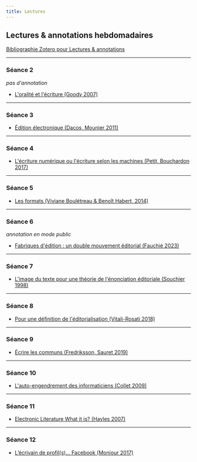 ```yaml
--- 
title: Lectures
---
```


## Lectures & annotations hebdomadaires

[Bibliographie Zotero pour Lectures & annotations](https://www.zotero.org/groups/5124082/fra3826-a2023/collections/GZLL2DDG)

----

### Séance 2 
*pas d'annotation* 

- <a href="https://www.persee.fr/doc/colan_0336-1500_2007_num_154_1_4684">L'oralité et l'écriture (Goody 2007)</a>

----
 
### Séance 3

- <a href="https://via.hypothes.is/https://www.cairn.info/revue-communications-2011-1-page-47.htm">Édition électronique (Dacos, Mounier 2011)</a>

----
### Séance 4 

- <a href="https://via.hypothes.is/https://www.cairn.info/revue-communication-et-langages1-2017-1-page-129.htm">L'écriture numérique ou l'écriture selon les machines (Petit, Bouchardon 2017)</a>

----
### Séance 5 

- <a href="https://via.hypothes.is/https://www.parcoursnumeriques-pum.ca/1-pratiques/chapitre9.html" target="blank">Les formats (Viviane Boulétreau & Benoît Habert, 2014)</a>

----
### Séance 6 

*annotation en mode public*

- <a href="https://via.hypothes.is/https://txt.quaternum.net/2023/fabriques-de-publication/">Fabriques d'édition : un double mouvement éditorial (Fauchié 2023)</a>

----
### Séance 7 

- <a href="https://via.hypothes.is/https://www.cairn.info/revue-les-cahiers-de-mediologie-1998-2-page-137.htm">L'image du texte pour une théorie de l'énonciation éditoriale (Souchier 1998)</a>

----

### Séance 8

- <a href="http://blog.sens-public.org/marcellovitalirosati/pour-une-definition-de-leditorialisation/">Pour une définition de l'éditorialisation (Vitali-Rosati 2018)</a>

----
### Séance 9

- <a href="http://sens-public.org/dossiers/1383/">Écrire les communs (Fredriksson, Sauret 2019)</a>

----
### Séance 10

- <a href="https://via.hypothes.is/https://mmellet.github.io/Enseignement-FRA3826_2023/lecture/Collet_2009.pdf">L'auto-engendrement des informaticiens (Collet 2009)</a>

----
### Séance 11

- <a href="https://via.hypothes.is/https://eliterature.org/pad/elp.html">Electronic Literature What it is? (Hayles 2007)</a>

----
### Séance 12

- <a href="https://via.hypothes.is/https://papyrus.bib.umontreal.ca/xmlui/bitstream/handle/1866/18302/lEcrivainDeProfil.pdf?sequence=1&isAllowed=y" target="blank">L’écrivain de profil(s)... Facebook (Monjour 2017)</a>




